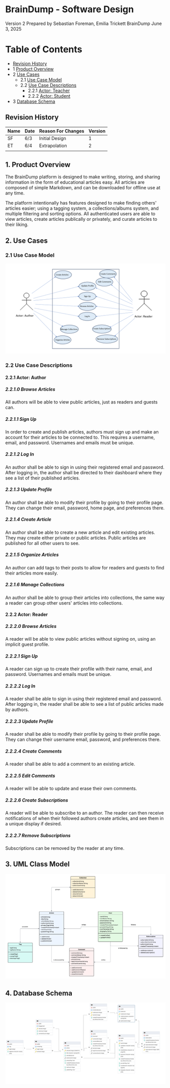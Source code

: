 # BrainDump - Software Design 

Version 2 
Prepared by Sebastian Foreman, Emilia Trickett
BrainDump
June 3, 2025

Table of Contents
=================
* [Revision History](#revision-history)
* 1 [Product Overview](#1-product-overview)
* 2 [Use Cases](#2-use-cases)
  * 2.1 [Use Case Model](#21-use-case-model)
  * 2.2 [Use Case Descriptions](#22-use-case-descriptions)
    * 2.2.1 [Actor: Teacher](#221-actor-teacher)
    * 2.2.2 [Actor: Student](#222-actor-student) 
* 3 [Database Schema](#4-database-schema)

## Revision History
| Name | Date    | Reason For Changes  | Version   |
| ---- | ------- | ------------------- | --------- |
|  SF  | 6/3     | Initial Design      |    1      |
|  ET  | 6/4     | Extrapolation       |    2      |
|      |         |                     |           |

## 1. Product Overview

The BrainDump platform is designed to make writing, storing, and sharing information in the form of educational articles easy. All articles are composed of simple Markdown, and can be downloaded for offline use at any time.

The platform intentionally has features designed to make finding others' articles easier; using a tagging system, a collections/albums system, and multiple filtering and sorting options. 
All authenticated users are able to view articles, create articles publically or privately, and curate articles to their liking.

## 2. Use Cases

### 2.1 Use Case Model

![Use Case Model](https://github.com/EmiliaAT/braindump-csc340/blob/main/docs/BrainDump%20Use%20Case%20Model.png)

### 2.2 Use Case Descriptions

#### 2.2.1 Actor: Author

##### 2.2.1.0 Browse Articles

All authors will be able to view public articles, just as readers and guests can.

##### 2.2.1.1 Sign Up

In order to create and publish articles, authors must sign up and make an account for their articles
to be connected to. This requires a username, email, and password. Usernames and emails must be unique.

##### 2.2.1.2 Log In

An author shall be able to sign in using their registered email and password. After logging in, the author shall be directed to their dashboard where they see a list of their published articles.

##### 2.2.1.3 Update Profile

An author shall be able to modify their profile by going to their profile page. They can change their email, password, home page, and preferences there.

##### 2.2.1.4 Create Article

An author shall be able to create a new article and edit existing articles.
They may create either private or public articles. Public articles are published for all other
users to see.

##### 2.2.1.5 Organize Articles

An author can add tags to their posts to allow for readers and guests to find their articles
more easily.

##### 2.2.1.6 Manage Collections

An author shall be able to group their articles into collections, the same way a reader
can group other users' articles into collections.


#### 2.2.2 Actor: Reader

##### 2.2.2.0 Browse Articles

A reader will be able to view public articles without signing on, using an implicit guest profile.

##### 2.2.2.1 Sign Up

A reader can sign up to create their profile with their name, email, and password.
Usernames and emails must be unique.

##### 2.2.2.2 Log In

A reader shall be able to sign in using their registered email and password. After logging in, the reader shall be able to see a list of public articles made by authors.

##### 2.2.2.3 Update Profile

A reader shall be able to modify their profile by going to their profile page. They can change their username email, password, and preferences there.

##### 2.2.2.4 Create Comments

A reader shall be able to add a comment to an existing article.

##### 2.2.2.5 Edit Comments

A reader will be able to update and erase their own comments.

##### 2.2.2.6 Create Subscriptions

A reader will be able to subscribe to an author.
The reader can then receive notifications of when their followed authors create articles, and
see them in a unique display if desired.

##### 2.2.2.7 Remove Subscriptions

Subscriptions can be removed by the reader at any time.

## 3. UML Class Model
![UML Class Diagram](https://github.com/EmiliaAT/braindump-csc340/blob/main/Object%20Oriented%20Design/UML%20Class%20Diagram.png)

## 4. Database Schema
![Database Schema](https://github.com/EmiliaAT/braindump-csc340/blob/main/database/braindump_entity_relationship_diagram_v5.png)

